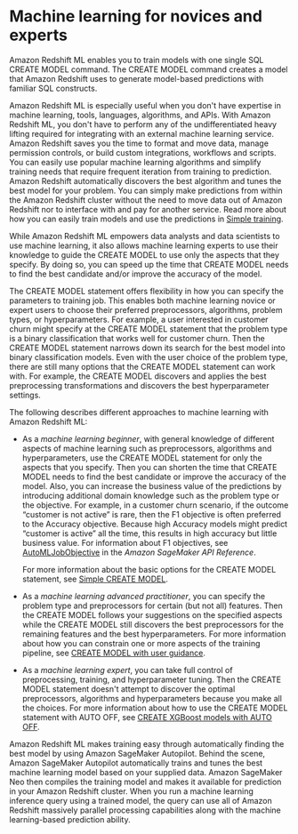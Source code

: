 # Machine learning for novices and experts<a name="novice_expert"></a>

Amazon Redshift ML enables you to train models with one single SQL CREATE MODEL command\. The CREATE MODEL command creates a model that Amazon Redshift uses to generate model\-based predictions with familiar SQL constructs\.

Amazon Redshift ML is especially useful when you don't have expertise in machine learning, tools, languages, algorithms, and APIs\. With Amazon Redshift ML, you don't have to perform any of the undifferentiated heavy lifting required for integrating with an external machine learning service\. Amazon Redshift saves you the time to format and move data, manage permission controls, or build custom integrations, workflows and scripts\. You can easily use popular machine learning algorithms and simplify training needs that require frequent iteration from training to prediction\. Amazon Redshift automatically discovers the best algorithm and tunes the best model for your problem\. You can simply make predictions from within the Amazon Redshift cluster without the need to move data out of Amazon Redshift nor to interface with and pay for another service\. Read more about how you can easily train models and use the predictions in [Simple training](simple-training.md)\.

While Amazon Redshift ML empowers data analysts and data scientists to use machine learning, it also allows machine learning experts to use their knowledge to guide the CREATE MODEL to use only the aspects that they specify\. By doing so, you can speed up the time that CREATE MODEL needs to find the best candidate and/or improve the accuracy of the model\. 

The CREATE MODEL statement offers flexibility in how you can specify the parameters to training job\. This enables both machine learning novice or expert users to choose their preferred preprocessors, algorithms, problem types, or hyperparameters\. For example, a user interested in customer churn might specify at the CREATE MODEL statement that the problem type is a binary classification that works well for customer churn\. Then the CREATE MODEL statement narrows down its search for the best model into binary classification models\. Even with the user choice of the problem type, there are still many options that the CREATE MODEL statement can work with\. For example, the CREATE MODEL discovers and applies the best preprocessing transformations and discovers the best hyperparameter settings\.

The following describes different approaches to machine learning with Amazon Redshift ML:  
+ As a *machine learning beginner*, with general knowledge of different aspects of machine learning such as preprocessors, algorithms and hyperparameters, use the CREATE MODEL statement for only the aspects that you specify\. Then you can shorten the time that CREATE MODEL needs to find the best candidate or improve the accuracy of the model\. Also, you can increase the business value of the predictions by introducing additional domain knowledge such as the problem type or the objective\. For example, in a customer churn scenario, if the outcome “customer is not active” is rare, then the F1 objective is often preferred to the Accuracy objective\. Because high Accuracy models might predict “customer is active” all the time, this results in high accuracy but little business value\. For information about F1 objectives, see [AutoMLJobObjective](https://docs.aws.amazon.com/sagemaker/latest/APIReference/API_AutoMLJobObjective.html) in the *Amazon SageMaker API Reference*\.

  For more information about the basic options for the CREATE MODEL statement, see [Simple CREATE MODEL](r_CREATE_MODEL.md#r_simple_create_model)\.
+ As a *machine learning advanced practitioner*, you can specify the problem type and preprocessors for certain \(but not all\) features\. Then the CREATE MODEL follows your suggestions on the specified aspects while the CREATE MODEL still discovers the best preprocessors for the remaining features and the best hyperparameters\. For more information about how you can constrain one or more aspects of the training pipeline, see [CREATE MODEL with user guidance](r_CREATE_MODEL.md#r_user_guidance_create_model)\.
+ As a *machine learning expert*, you can take full control of preprocessing, training, and hyperparameter tuning\. Then the CREATE MODEL statement doesn't attempt to discover the optimal preprocessors, algorithms and hyperparameters because you make all the choices\. For more information about how to use the CREATE MODEL statement with AUTO OFF, see [CREATE XGBoost models with AUTO OFF](r_CREATE_MODEL.md#r_auto_off_create_model)\.

Amazon Redshift ML makes training easy through automatically finding the best model by using Amazon SageMaker Autopilot\. Behind the scene, Amazon SageMaker Autopilot automatically trains and tunes the best machine learning model based on your supplied data\. Amazon SageMaker Neo then compiles the training model and makes it available for prediction in your Amazon Redshift cluster\. When you run a machine learning inference query using a trained model, the query can use all of Amazon Redshift massively parallel processing capabilities along with the machine learning\-based prediction ability\.